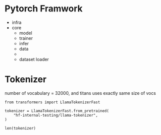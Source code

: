 # Pytorch Framwork

- infra
- core
    - model
    - trainer
    - infer
    - data
    - 
    - dataset loader


# Tokenizer 
number of vocabulary = 32000,
and titans uses exactly same size of vocs
```
from transformers import LlamaTokenizerFast

tokenizer = LlamaTokenizerFast.from_pretrained(
    "hf-internal-testing/llama-tokenizer",
)

len(tokenizer)
```